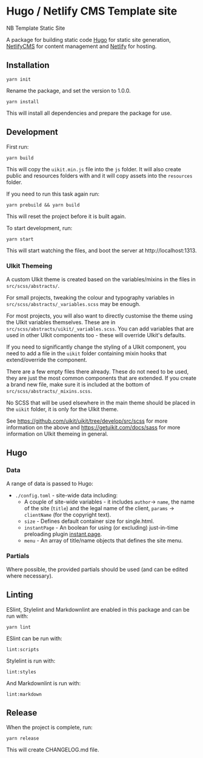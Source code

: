 # Hugo / Netlify CMS Template site #

NB Template Static Site

A package for building static code [Hugo](https://gohugo.io/) for static site generation, [NetlifyCMS](https://www.netlifycms.org/) for content management and [Netlify](https://www.netlify.com/) for hosting.

## Installation

	yarn init

Rename the package, and set the version to 1.0.0.

	yarn install

This will install all dependencies and prepare the package for use.

## Development
First run:

	yarn build

This will copy the `uikit.min.js` file into the `js` folder. It will also create public and resources folders with and it will copy assets into the `resources` folder.

If you need to run this task again run:

	yarn prebuild && yarn build

This will reset the project before it is built again.

To start development, run:

	yarn start

This will start watching the files, and boot the server at http://localhost:1313.

### UIkit Themeing
A custom UIkit theme is created based on the variables/mixins in the files in `src/scss/abstracts/`.

For small projects, tweaking the colour and typography variables in `src/scss/abstracts/_variables.scss` may be enough.

For most projects, you will also want to directly customise the theme using the UIkit variables themselves. These are in `src/scss/abstracts/uikit/_variables.scss`. You can add variables that are used in other UIkit components too - these will override UIkit's defaults.

If you need to significantly change the styling of a UIkit component, you need to add a file in the `uikit` folder containing mixin hooks that extend/override the component.

There are a few empty files there already. These do not need to be used, they are just the most common components that are extended. If you create a brand new file, make sure it is included at the bottom of `src/scss/abstracts/_mixins.scss`.

No SCSS that will be used elsewhere in the main theme should be placed in the `uikit` folder, it is only for the UIkit theme.

See https://github.com/uikit/uikit/tree/develop/src/scss for more information on the above and https://getuikit.com/docs/sass for more information on UIkit themeing in general.

## Hugo

### Data
A range of data is passed to Hugo:

* `./config.toml` - site-wide data including:
	*  A couple of site-wide variables - it includes `author`-> `name`, the name of the site (`title`) and the legal name of the client, `params` -> `clientName` (for the copyright text).
	* `size` - Defines default container size for single.html.
	* `instantPage` - An boolean for using (or excluding) just-in-time preloading plugin [instant.page](https://instant.page/).
	* `menu` - An array of title/name objects that defines the site menu.

### Partials
Where possible, the provided partials should be used (and can be edited where necessary).

## Linting
ESlint, Stylelint and Markdownlint are enabled in this package and can be run with:

	yarn lint

ESlint can be run with:

	lint:scripts

Stylelint is run with:

	lint:styles

And Markdownlint is run with:

	lint:markdown

## Release
When the project is complete, run:

	yarn release

This will create CHANGELOG.md file.
